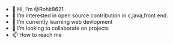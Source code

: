 - 👋 Hi, I’m @Rohit8621
- 👀 I’m interested in open source contribution in c,java,front end.
- 🌱 I’m currently learning web devlopment
- 💞️ I’m looking to collaborate on projects
- 📫 How to reach me 

<!---
Rohit8621/Rohit8621 is a ✨ special ✨ repository because its `README.md` (this file) appears on your GitHub profile.
You can click the Preview link to take a look at your changes.
--->
